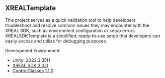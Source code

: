 ## XREALTemplate

This project serves as a quick validation tool to help developers troubleshoot and resolve common issues they may encounter with the XREAL SDK, such as environment configuration or setup errors. XREALSDKTemplate is a simplified, ready-to-use setup that developers can easily access and utilize for debugging purposes.


Development Environment:

* Unity: 2022.3.35f1 
* [XREAL SDK 3.0.0](https://docs.xreal.com/Release%20Note/XREAL%20SDK%203.0.0)
* [ControlGlasses 1.1.0](https://docs.xreal.com/Release%20Note/XREAL%20SDK%203.0.0)
